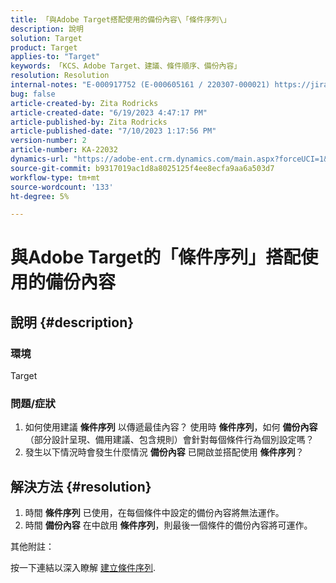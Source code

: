 ```yaml
---
title: 「與Adobe Target搭配使用的備份內容\「條件序列\」
description: 說明
solution: Target
product: Target
applies-to: "Target"
keywords: 「KCS、Adobe Target、建議、條件順序、備份內容」
resolution: Resolution
internal-notes: "E-000917752 (E-000605161 / 220307-000021) https://jira.corp.adobe.com/browse/RECS-5221 https://jira.corp.adobe.com/browse/RECS-5395"
bug: false
article-created-by: Zita Rodricks
article-created-date: "6/19/2023 4:47:17 PM"
article-published-by: Zita Rodricks
article-published-date: "7/10/2023 1:17:56 PM"
version-number: 2
article-number: KA-22032
dynamics-url: "https://adobe-ent.crm.dynamics.com/main.aspx?forceUCI=1&pagetype=entityrecord&etn=knowledgearticle&id=858747ed-c00e-ee11-8f6d-6045bd006b3d"
source-git-commit: b9317019ac1d8a8025125f4ee8ecfa9aa6a503d7
workflow-type: tm+mt
source-wordcount: '133'
ht-degree: 5%

---
```


# 與Adobe Target的「條件序列」搭配使用的備份內容

## 說明 {#description}


### 環境

Target

### 問題/症狀

1. 如何使用建議 <b>條件序列</b> 以傳遞最佳內容？ 使用時 <b>條件序列</b>，如何 <b>備份內容</b> （部分設計呈現、備用建議、包含規則）會針對每個條件行為個別設定嗎？
2. 發生以下情況時會發生什麼情況 <b>備份內容</b> 已開啟並搭配使用 <b>條件序列</b>？



## 解決方法 {#resolution}


1. 時間 <b>條件序列</b> 已使用，在每個條件中設定的備份內容將無法運作。
2. 時間 <b>備份內容</b> 在中啟用 <b>條件序列</b>，則最後一個條件的備份內容將可運作。


其他附註：

按一下連結以深入瞭解 [建立條件序列](https://experienceleague.adobe.com/docs/target/using/recommendations/criteria/create-criteria-sequence.html).
